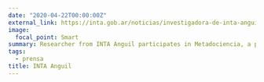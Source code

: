 ```yaml
---
date: "2020-04-22T00:00:00Z"
external_link: https://inta.gob.ar/noticias/investigadora-de-inta-anguil-participa-de-metadociencia-un-proyecto-para-capacitar-a-docentes-en-educacion-virtual-0
image:
  focal_point: Smart
summary: Researcher from INTA Anguil participates in Metadociencia, a project to train teachers in virtual education.
tags:
  - prensa
title: INTA Anguil 
---
```

